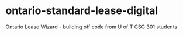 # ontario-standard-lease-digital
Ontario Lease Wizard - building off code from U of T CSC 301 students
